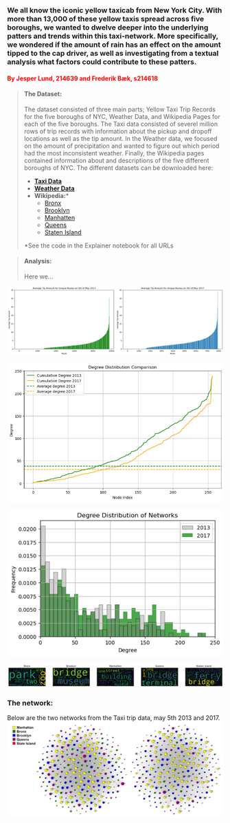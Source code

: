 ### We all know the iconic yellow taxicab from New York City. With more than 13,000 of these yellow taxis spread across five boroughs, we wanted to dwelve deeper into the underlying patters and trends within this taxi-network. More specifically, we wondered if the amount of rain has an effect on the amount tipped to the cap driver, as well as investigating from a textual analysis what factors could contribute to these patters.

#### <font color="red">By Jesper Lund, 214639 and Frederik Bæk, s214618</font>

> #### The Dataset:  
> The dataset consisted of three main parts; Yellow Taxi Trip Records for the five boroughs of NYC, Weather Data, and Wikipedia Pages for each of the five boroughs. The Taxi data consisted of severel million rows of trip records with information about the pickup and dropoff locations as well as the tip amount. In the Weather data, we focused on the amount of precipitation and wanted to figure out which period had the most inconsistent weather. Finally, the Wikipedia pages contained information about and descriptions of the five different boroughs of NYC.
> The different datasets can be downloaded here:  
> - [**Taxi Data**](https://www.nyc.gov/site/tlc/about/tlc-trip-record-data.page)  
> - [**Weather Data**](https://www.wunderground.com/history/daily/us/ny/new-york-city/KLGA/date)  
> - **Wikipedia:***
>   - [Bronx](https://en.wikipedia.org/wiki/The_Bronx)
>   - [Brooklyn](https://en.wikipedia.org/wiki/Brooklyn)
>   - [Manhatten](https://en.wikipedia.org/wiki/Manhattan)
>   - [Queens](https://en.wikipedia.org/wiki/Queens)
>   - [Staten Island](https://en.wikipedia.org/wiki/Staten_Island)
> 
> *See the code in the Explainer notebook for all URLs

> #### Analysis:  
> Here we...

![Tip_amount](docs/assets/Combined.png)

![Degdist](docs/assets/Degdist.png)

![Histogram](docs/assets/Histogram.png)

![Picture test](docs/assets/Wordclouds.png)

### The network:  
Below are the two networks from the Taxi trip data, may 5th 2013 and 2017. 
![Something](docs/assets/combined_network.jpg)
